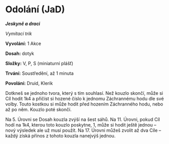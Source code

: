 # Odolání (JaD)

***Jeskyně a draci***

*Vymítací trik*

**Vyvolání:** 1 Akce

**Dosah:** dotyk

**Složky:** V, P, S (miniaturní plášť)

**Trvání:** Soustředění, až 1 minuta

**Povolání:** Druid, Klerik

Dotkneš se jednoho tvora, který s tím souhlasí. Než kouzlo skončí, může si Cíl hodit 1k4 a přičíst si hozené číslo k jednomu Záchrannému hodu dle své volby. Touto kostkou si může hodit před hozením Záchranného hodu, nebo až po něm. Kouzlo poté skončí.

Na 5. Úrovni se Dosah kouzla zvýší na šest sáhů. Na 11. Úrovni, pokud Cíl hodí na 1k4, kterou toto kouzlo poskytne, 1, může si hodit ještě jednou – nový výsledek ale už musí použít. Na 17. Úrovni můžeš zvolit až dva Cíle – každý získá přínos z tohoto kouzla nanejvýš jednou.
